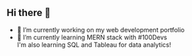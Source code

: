 ## Hi there 👋
 <ul>
  <li>🔭 I’m currently working on my web development portfolio</li>
  <li>🌱 I’m currently learning MERN stack with #100Devs <br> I'm also learning SQL and Tableau for data analytics!</li>
</ul>

<!--
**chuuhi/chuuhi** is a ✨ _special_ ✨ repository because its `README.md` (this file) appears on your GitHub profile.

Here are some ideas to get you started:

- 
-
- 👯 I’m looking to collaborate on ...
- 🤔 I’m looking for help with ...
- 💬 Ask me about ...
- 📫 How to reach me: ...
- 😄 Pronouns: ...
- ⚡ Fun fact: ...
-->
